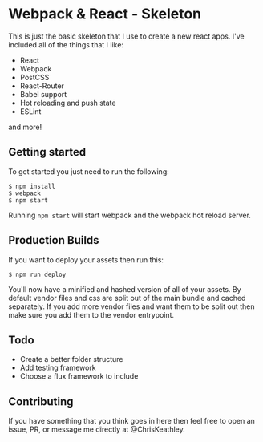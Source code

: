 # Webpack & React - Skeleton

This is just the basic skeleton that I use to create a new react apps.  I've included all of the things that I like:

* React
* Webpack
* PostCSS
* React-Router
* Babel support
* Hot reloading and push state
* ESLint

and more!

## Getting started

To get started you just need to run the following:

    $ npm install
    $ webpack
    $ npm start

Running `npm start` will start webpack and the webpack hot reload server.

## Production Builds

If you want to deploy your assets then run this:

    $ npm run deploy

You'll now have a minified and hashed version of all of your assets.  By default vendor files and css are split out of the main bundle and cached separately.  If you add more vendor files and want them to be split out then make sure you add them to the vendor entrypoint.

## Todo

* Create a better folder structure
* Add testing framework
* Choose a flux framework to include

## Contributing

If you have something that you think goes in here then feel free to open an issue, PR, or message me directly at @ChrisKeathley.
